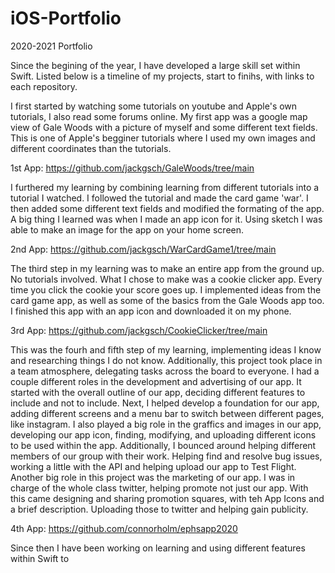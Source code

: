 # iOS-Portfolio

2020-2021 Portfolio

Since the begining of the year, I have developed a large skill set within Swift. Listed below is a timeline of my projects, start to finihs, with links to each repository. 

I first started by watching some tutorials on youtube and Apple's own tutorials, I also read some forums online. My first app was a google map view of Gale Woods with a picture of myself and some different text fields. This is one of Apple's begginer tutorials where I used my own images and different coordinates than the tutorials.

1st App: https://github.com/jackgsch/GaleWoods/tree/main

I furthered my learning by combining learning from different tutorials into a tutorial I watched. I followed the tutorial and made the card game 'war'. I then added some different text fields and modified the formating of the app. A big thing I learned was when I made an app icon for it. Using sketch I was able to make an image for the app on your home screen.

2nd App: https://github.com/jackgsch/WarCardGame1/tree/main

The third step in my learning was to make an entire app from the ground up. No tutorials involved. What I chose to make was a cookie clicker app. Every time you click the cookie your score goes up. I implemented ideas from the card game app, as well as some of the basics from the Gale Woods app too. I finished this app with an app icon and downloaded it on my phone.

3rd App: https://github.com/jackgsch/CookieClicker/tree/main

This was the fourh and fifth step of my learning, implementing ideas I know and researching things I do not know. Additionally, this project took place in a team atmosphere, delegating tasks across the board to everyone. I had a couple different roles in the development and advertising of our app. It started with the overall outline of our app, deciding different features to include and not to include. Next, I helped develop a foundation for our app, adding different screens and a menu bar to switch between different pages, like instagram. I also played a big role in the graffics and images in our app, developing our app icon, finding, modifying, and uploading different icons to be used within the app. Additionally, I bounced around helping different members of our group with their work. Helping find and resolve bug issues, working a little with the API and helping upload our app to Test Flight. Another big role in this project was the marketing of our app. I was in charge of the whole class twitter, helping promote not just our app. With this came designing and sharing promotion squares, with teh App Icons and a brief description. Uploading those to twitter and helping gain publicity.

4th App: https://github.com/connorholm/ephsapp2020

Since then I have been working on learning and using different features within Swift to 
